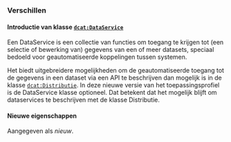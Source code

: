 ### Verschillen

#### Introductie van klasse [`dcat:DataService`](#dcat-DataService)

Een DataService is een collectie van functies om toegang te krijgen tot (een selectie of bewerking van) gegevens van een 
of meer datasets, speciaal bedoeld voor geautomatiseerde koppelingen tussen systemen.

Het biedt uitgebreidere mogelijkheden om de geautomatiseerde toegang tot de gegevens in een dataset via een API te beschrijven dan mogelijk is in de klasse [`dcat:Distributie`](#dcat-Distribution). In deze nieuwe versie van het toepassingsprofiel is de DataService klasse optioneel. Dat betekent dat het mogelijk blijft om dataservices te beschrijven met de klasse Distributie.

#### Nieuwe eigenschappen

Aangegeven als <em class="new">nieuw</em>.